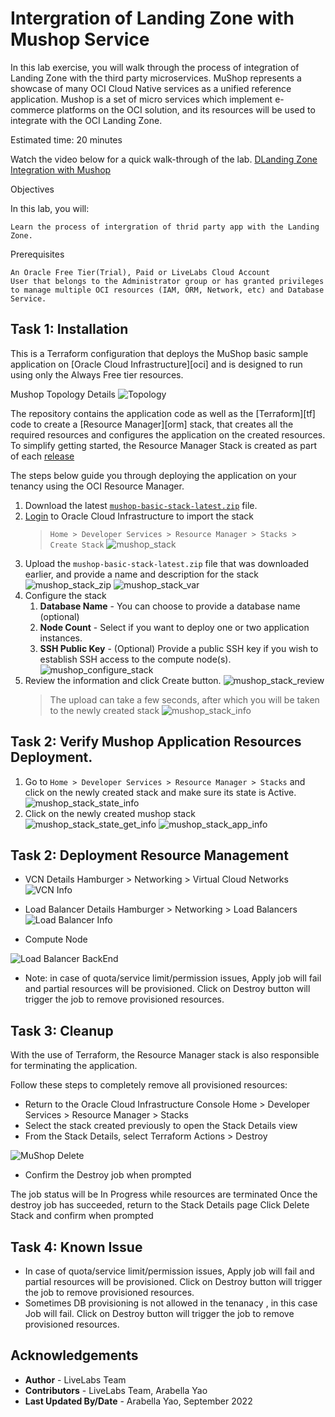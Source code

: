 
# Intergration of Landing Zone with Mushop Service

In this lab exercise, you will walk through the process of integration of Landing Zone with the third party microservices. MuShop represents a showcase of many OCI Cloud Native services as a unified reference application. Mushop is a set of micro services which implement e-commerce platforms on the OCI solution, and its resources will be used to integrate with the OCI Landing Zone.

Estimated time: 20 minutes

Watch the video below for a quick walk-through of the lab. 
[DLanding Zone Integration with Mushop](videohub:1_5wzjars7)

Objectives

In this lab, you will:

    Learn the process of intergration of thrid party app with the Landing Zone.

Prerequisites

    An Oracle Free Tier(Trial), Paid or LiveLabs Cloud Account
    User that belongs to the Administrator group or has granted privileges to manage multiple OCI resources (IAM, ORM, Network, etc) and Database Service.

## Task 1: Installation

This is a Terraform configuration that deploys the MuShop basic sample application on [Oracle Cloud Infrastructure][oci] and is designed to run using only the Always Free tier resources.

Mushop Topology Details
![Topology](.//images/mushop-topology.png)

The repository contains the application code as well as the [Terraform][tf] code to create a [Resource Manager][orm] stack, that creates all the required resources and configures the application on the created resources. To simplify getting started, the Resource Manager Stack is created as part of each [release](https://github.com/oracle-quickstart/oci-cloudnative/releases)

The steps below guide you through deploying the application on your tenancy using the OCI Resource Manager.

1. Download the latest [`mushop-basic-stack-latest.zip`](https://github.com/oracle-quickstart/oci-cloudnative/releases/latest/download/mushop-basic-stack-latest.zip) file.
2. [Login](https://cloud.oracle.com/resourcemanager/stacks/create) to Oracle Cloud Infrastructure to import the stack
    > `Home > Developer Services > Resource Manager > Stacks > Create Stack`
    ![mushop_stack](.//images/mushop-create-stack.png)
3. Upload the `mushop-basic-stack-latest.zip` file that was downloaded earlier, and provide a name and description for the stack
    ![mushop_stack_zip](.//images/mushop-upload-zip-file.png)
    ![mushop_stack_var](.//images/mushop-upload-zip-var-name.png)
5. Configure the stack
   1. **Database Name** - You can choose to provide a database name (optional)
   2. **Node Count** - Select if you want to deploy one or two application instances.
   3. **SSH Public Key** - (Optional) Provide a public SSH key if you wish to establish SSH access to the compute node(s).
   ![mushop_configure_stack](.//images/mushop-configure-stack.png)
6. Review the information and click Create button.
   ![mushop_stack_review](.//images/mushop-stack-review.png)
   > The upload can take a few seconds, after which you will be taken to the newly created stack
   ![mushop_stack_info](.//images/mushop-stack-info.png)


## Task 2: Verify Mushop Application Resources Deployment.
1) Go to `Home > Developer Services > Resource Manager > Stacks` and click on the newly created stack and make sure its state is Active.
   ![mushop_stack_state_info](.//images/mushop-stack-state-info.png)
2) Click on the newly created mushop stack
   ![mushop_stack_state_get_info](.//images/mushop-stack-get-information.png)
   ![mushop_stack_app_info](.//images/mushop-app-information.png)

## Task 2: Deployment Resource Management

* VCN Details
Hamburger > Networking > Virtual Cloud Networks
![VCN Info](.//images/mushop-vcn-info.png)

* Load Balancer Details
Hamburger > Networking > Load Balancers
![Load Balancer Info](.//images/mushop-lb.png)

* Compute Node

![Load Balancer BackEnd](.//images/mushop-lb-backend.png)

* Note: in case of quota/service limit/permission issues, Apply job will fail and partial resources will be provisioned. Click on Destroy button will trigger the job to remove provisioned resources.

## Task 3: Cleanup

With the use of Terraform, the Resource Manager stack is also responsible for terminating the application.

Follow these steps to completely remove all provisioned resources:

* Return to the Oracle Cloud Infrastructure Console
    Home > Developer Services > Resource Manager > Stacks
* Select the stack created previously to open the Stack Details view
* From the Stack Details, select Terraform Actions > Destroy

![MuShop Delete](.//images/mushop-delete.png)

* Confirm the Destroy job when prompted

The job status will be In Progress while resources are terminated
Once the destroy job has succeeded, return to the Stack Details page
Click Delete Stack and confirm when prompted

## Task 4: Known Issue 

* In case of quota/service limit/permission issues, Apply job will fail and partial resources will be provisioned. Click on Destroy button will trigger the job to remove provisioned resources.
* Sometimes DB provisioning is not allowed in the tenanacy , in this case Job will fail. Click on Destroy button will trigger the job to remove provisioned resources.

## Acknowledgements

* **Author** - LiveLabs Team
* **Contributors** - LiveLabs Team, Arabella Yao
* **Last Updated By/Date** - Arabella Yao, September 2022
